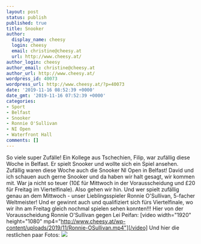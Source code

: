 ```yaml
---
layout: post
status: publish
published: true
title: Snooker
author:
  display_name: cheesy
  login: cheesy
  email: christine@cheesy.at
  url: http://www.cheesy.at/
author_login: cheesy
author_email: christine@cheesy.at
author_url: http://www.cheesy.at/
wordpress_id: 40073
wordpress_url: http://www.cheesy.at/?p=40073
date: '2019-11-16 08:52:39 +0000'
date_gmt: '2019-11-16 07:52:39 +0000'
categories:
- Sport
- Belfast
- Snooker
- Ronnie O'Sullivan
- NI Open
- Waterfront Hall
comments: []
---
```

So viele super Zufälle!
Ein Kollege aus Tschechien, Filip, war zufällig diese Woche in Belfast. Er spielt Snooker und wollte sich ein Spiel ansehen. Zufällig waren diese Woche auch die Snooker NI Open in Belfast! David und ich schauen auch gerne Snooker und da haben wir halt gesagt, wir kommen mit. War ja nicht so teuer (10£ für Mittwoch in der Vorausscheidung und £20 für Freitag im Viertelfinale). Also gehen wir hin. Und wer spielt zufällig genau an dem Mittwoch - unser Lieblingsspieler Ronnie O'Sullivan, 5-facher Weltmeister! Und er gewinnt auch und qualifiziert sich fürs Viertelfinale, wo wir ihn am Freitag gleich nochmal spielen sehen konnten!!!
Hier von der Vorausscheidung Ronnie O'Sullivan gegen Lei Peifan:
[video width="1920" height="1080" mp4="http://www.cheesy.at/wp-content/uploads/2019/11/Ronnie-OSullivan.mp4"][/video]
Und hier die restlichen paar Fotos:
[![](http://www.cheesy.at/wp-content/uploads/Snooker-003.jpg)](http://www.cheesy.at/fotos/events/snooker/)
